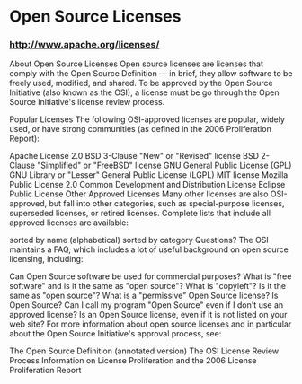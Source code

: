 Open Source Licenses
=======================
### http://www.apache.org/licenses/
About Open Source Licenses
Open source licenses are licenses that comply with the Open Source Definition — in brief, they allow software to be freely used, modified, and shared. To be approved by the Open Source Initiative (also known as the OSI), a license must be go through the Open Source Initiative's license review process.

Popular Licenses
The following OSI-approved licenses are popular, widely used, or have strong communities (as defined in the 2006 Proliferation Report):

Apache License 2.0
BSD 3-Clause "New" or "Revised" license
BSD 2-Clause "Simplified" or "FreeBSD" license
GNU General Public License (GPL)
GNU Library or "Lesser" General Public License (LGPL)
MIT license
Mozilla Public License 2.0
Common Development and Distribution License
Eclipse Public License
Other Approved Licenses
Many other licenses are also OSI-approved, but fall into other categories, such as special-purpose licenses, superseded licenses, or retired licenses. Complete lists that include all approved licenses are available:

sorted by name (alphabetical)
sorted by category
Questions?
The OSI maintains a FAQ, which includes a lot of useful background on open source licensing, including:

Can Open Source software be used for commercial purposes?
What is "free software" and is it the same as "open source"?
What is "copyleft"? Is it the same as "open source"?
What is a "permissive" Open Source license?
Is <SOME PROGRAM> Open Source?
Can I call my program "Open Source" even if I don't use an approved license?
Is <SOME LICENSE> an Open Source license, even if it is not listed on your web site?
For more information about open source licenses and in particular about the Open Source Initiative's approval process, see:

The Open Source Definition (annotated version)
The OSI License Review Process
Information on License Proliferation and the 2006 License Proliferation Report
